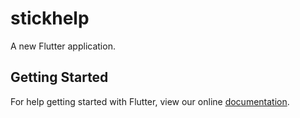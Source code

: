 # stickhelp

A new Flutter application.

## Getting Started

For help getting started with Flutter, view our online
[documentation](https://flutter.io/).

